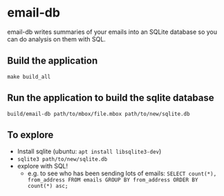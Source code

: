 # email-db

email-db writes summaries of your emails into an SQLite database so you can do analysis on them with SQL.

## Build the application

```
make build_all
```

## Run the application to build the sqlite database

```
build/email-db path/to/mbox/file.mbox path/to/new/sqlite.db
```

## To explore

- Install sqlite (ubuntu: `apt install libsqlite3-dev`)
- `sqlite3 path/to/new/sqlite.db`
- explore with SQL!
  - e.g. to see who has been sending lots of emails: `SELECT count(*), from_address FROM emails GROUP BY from_address ORDER BY count(*) asc;`
